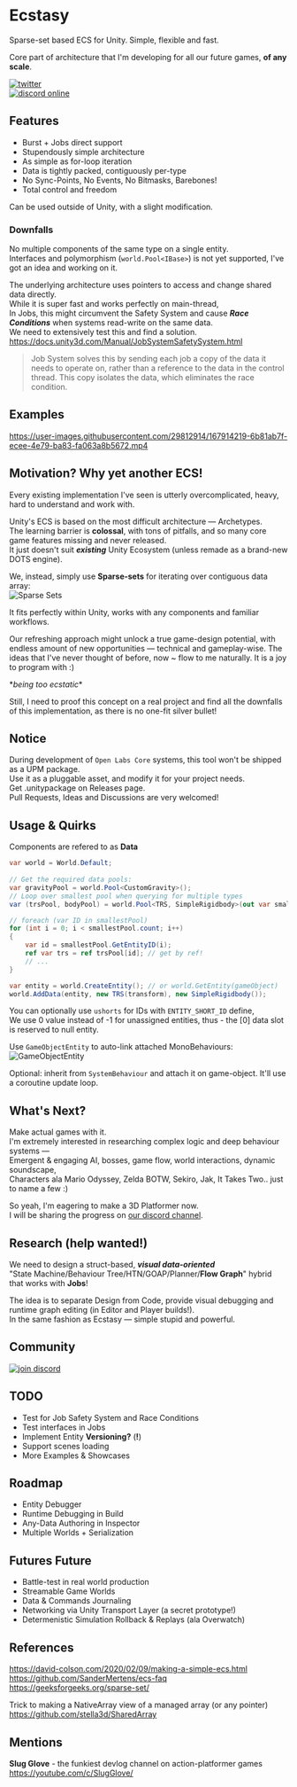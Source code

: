 # Ecstasy

Sparse-set based ECS for Unity. Simple, flexible and fast.

Core part of architecture that I'm developing for all our future games, **of any scale**.

[![twitter](https://img.shields.io/twitter/follow/_neonage?style=social)](https://twitter.com/_neonage)\
[![discord online](https://img.shields.io/discord/830405926078644254?label=Open%20Labs&logo=discord&style=social)](https://discord.gg/uF3sJFMA2j)

## Features
* Burst + Jobs direct support
* Stupendously simple architecture
* As simple as for-loop iteration
* Data is tightly packed, contiguously per-type
* No Sync-Points, No Events, No Bitmasks, Barebones!
* Total control and freedom

Can be used outside of Unity, with a slight modification.

### Downfalls
No multiple components of the same type on a single entity.\
Interfaces and polymorphism (`world.Pool<IBase>`) is not yet supported, I've got an idea and working on it.

The underlying architecture uses pointers to access and change shared data directly.\
While it is super fast and works perfectly on main-thread,\
In Jobs, this might circumvent the Safety System and cause ***Race Conditions*** when systems read-write on the same data.\
We need to extensively test this and find a solution.\
https://docs.unity3d.com/Manual/JobSystemSafetySystem.html
>Job System solves this by sending each job a copy of the data it needs to operate on, rather than a reference to the data in the control thread. This copy isolates the data, which eliminates the race condition.

## Examples
https://user-images.githubusercontent.com/29812914/167914219-6b81ab7f-ecee-4e79-ba83-fa063a8b5672.mp4

## Motivation? Why yet another ECS!
Every existing implementation I've seen is utterly overcomplicated, heavy, hard to understand and work with.

Unity's ECS is based on the most difficult architecture — Archetypes.\
The learning barrier is **colossal**, with tons of pitfalls, and so many core game features missing and never released.\
It just doesn't suit ***existing*** Unity Ecosystem (unless remade as a brand-new DOTS engine).

We, instead, simply use **Sparse-sets** for iterating over contiguous data array:\
![Sparse Sets](https://i.imgur.com/Cy2TC4s.png)

It fits perfectly within Unity, works with any components and familiar workflows.

Our refreshing approach might unlock a true game-design potential, with endless amount of new opportunities — technical and gameplay-wise. The ideas that I've never thought of before, now ~ flow to me naturally. It is a joy to program with :)

\**being too ecstatic*\*

Still, I need to proof this concept on a real project and find all the downfalls of this implementation, as there is no one-fit silver bullet!

## Notice
During development of `Open Labs Core` systems, this tool won't be shipped as a UPM package.\
Use it as a pluggable asset, and modify it for your project needs.\
Get .unitypackage on Releases page.\
Pull Requests, Ideas and Discussions are very welcomed!

## Usage & Quirks
Components are refered to as **Data**

```csharp
var world = World.Default;
     
// Get the required data pools:
var gravityPool = world.Pool<CustomGravity>();
// Loop over smallest pool when querying for multiple types
var (trsPool, bodyPool) = world.Pool<TRS, SimpleRigidbody>(out var smallestPool);

// foreach (var ID in smallestPool)
for (int i = 0; i < smallestPool.count; i++) 
{ 
    var id = smallestPool.GetEntityID(i);
    ref var trs = ref trsPool[id]; // get by ref!
    // ...
}
```
```csharp
var entity = world.CreateEntity(); // or world.GetEntity(gameObject)
world.AddData(entity, new TRS(transform), new SimpleRigidbody());
```

You can optionally use `ushorts` for IDs with `ENTITY_SHORT_ID` define,\
We use 0 value instead of -1 for unassigned entities, thus - the [0] data slot is reserved to null entity.

Use `GameObjectEntity` to auto-link attached MonoBehaviours:\
![GameObjectEntity](https://i.imgur.com/jMPy9vM.png)

Optional: inherit from `SystemBehaviour` and attach it on game-object. It'll use a coroutine update loop.

## What's Next?
Make actual games with it.\
I'm extremely interested in researching complex logic and deep behaviour systems — \
Emergent & engaging AI, bosses, game flow, world interactions, dynamic soundscape, \
Characters ala Mario Odyssey, Zelda BOTW, Sekiro, Jak, It Takes Two.. just to name a few :)

So yeah, I'm eagering to make a 3D Platformer now.\
I will be sharing the progress on [our discord channel](https://discord.gg/uF3sJFMA2j).

## Research (**help wanted!**)
We need to design a struct-based, ***visual data-oriented*** \
"State Machine/Behaviour Tree/HTN/GOAP/Planner/**Flow Graph**" hybrid that works with **Jobs**!

The idea is to separate Design from Code, provide visual debugging and runtime graph editing (in Editor and Player builds!).\
In the same fashion as Ecstasy — simple stupid and powerful.

## Community
[![join discord](https://user-images.githubusercontent.com/29812914/121816656-0cb93080-cca7-11eb-954a-344cfd31f530.png)](https://discord.gg/uF3sJFMA2j)

## TODO
* Test for Job Safety System and Race Conditions
* Test interfaces in Jobs
* Implement Entity **Versioning?** (**!**)
* Support scenes loading
* More Examples & Showcases

## Roadmap
* Entity Debugger
* Runtime Debugging in Build
* Any-Data Authoring in Inspector
* Multiple Worlds + Serialization

## Futures Future
* Battle-test in real world production
* Streamable Game Worlds
* Data & Commands Journaling
* Networking via Unity Transport Layer (a secret prototype!)
* Determenistic Simulation Rollback & Replays (ala Overwatch)


## References
https://david-colson.com/2020/02/09/making-a-simple-ecs.html \
https://github.com/SanderMertens/ecs-faq \
https://geeksforgeeks.org/sparse-set/

Trick to making a NativeArray view of a managed array (or any pointer)\
https://github.com/stella3d/SharedArray


## Mentions
**Slug Glove** - the funkiest devlog channel on action-platformer games\
https://youtube.com/c/SlugGlove/
